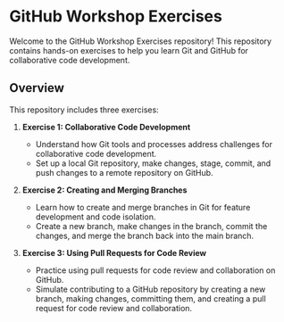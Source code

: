 # GitHub Workshop Exercises

Welcome to the GitHub Workshop Exercises repository! This repository contains hands-on exercises to help you learn Git and GitHub for collaborative code development.

## Overview

This repository includes three exercises:

1. **Exercise 1: Collaborative Code Development**
   - Understand how Git tools and processes address challenges for collaborative code development.
   - Set up a local Git repository, make changes, stage, commit, and push changes to a remote repository on GitHub.

2. **Exercise 2: Creating and Merging Branches**
   - Learn how to create and merge branches in Git for feature development and code isolation.
   - Create a new branch, make changes in the branch, commit the changes, and merge the branch back into the main branch.

3. **Exercise 3: Using Pull Requests for Code Review**
   - Practice using pull requests for code review and collaboration on GitHub.
   - Simulate contributing to a GitHub repository by creating a new branch, making changes, committing them, and creating a pull request for code review and collaboration.